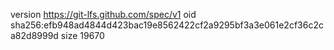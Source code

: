 version https://git-lfs.github.com/spec/v1
oid sha256:efb948ad4844d423bac19e8562422cf2a9295bf3a3e061e2cf36c2ca82d8999d
size 19670
